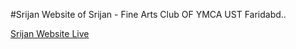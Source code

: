 #Srijan
Website of Srijan - Fine Arts Club OF YMCA UST Faridabd..

[Srijan Website Live](https://srijanymcaust.herokuapp.com/)
